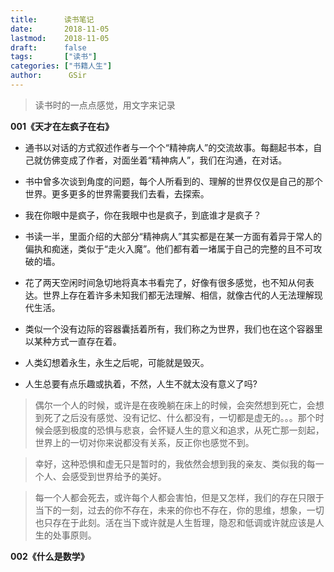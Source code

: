 ```yaml
---
title:      读书笔记
date:       2018-11-05
lastmod:    2018-11-05
draft:      false
tags:       ["读书"]
categories: ["书籍人生"]
author:      GSir
---
```


> 读书时的一点点感觉，用文字来记录


**001《天才在左疯子在右》**

- 通书以对话的方式叙述作者与一个个“精神病人”的交流故事。每翻起书本，自己就仿佛变成了作者，对面坐着“精神病人”，我们在沟通，在对话。

- 书中曾多次谈到角度的问题，每个人所看到的、理解的世界仅仅是自己的那个世界。更多更多的世界需要我们去看，去探索。

- 我在你眼中是疯子，你在我眼中也是疯子，到底谁才是疯子？

- 书读一半，里面介绍的大部分“精神病人”其实都是在某一方面有着异于常人的偏执和痴迷，类似于“走火入魔”。他们都有着一堵属于自己的完整的且不可攻破的墙。

- 花了两天空闲时间急切地将真本书看完了，好像有很多感觉，也不知从何表达。世界上存在着许多未知我们都无法理解、相信，就像古代的人无法理解现代生活。

- 类似一个没有边际的容器囊括着所有，我们称之为世界，我们也在这个容器里以某种方式一直存在着。

- 人类幻想着永生，永生之后呢，可能就是毁灭。

- 人生总要有点乐趣或执着，不然，人生不就太没有意义了吗?

> 偶尔一个人的时候，或许是在夜晚躺在床上的时候，会突然想到死亡，会想到死了之后没有感觉、没有记忆、什么都没有，一切都是虚无的。。。那个时候会感到极度的恐惧与悲哀，会怀疑人生的意义和追求，从死亡那一刻起，世界上的一切对你来说都没有关系，反正你也感觉不到。

> 幸好，这种恐惧和虚无只是暂时的，我依然会想到我的亲友、类似我的每一个人、会感受到世界给予的美好。

> 每一个人都会死去，或许每个人都会害怕，但是又怎样，我们的存在只限于当下的一刻，过去的你不存在，未来的你也不存在，你的思维，想象，一切也只存在于此刻。活在当下或许就是人生哲理，隐忍和低调或许就应该是人生的处事原则。

**002《什么是数学》**

> 